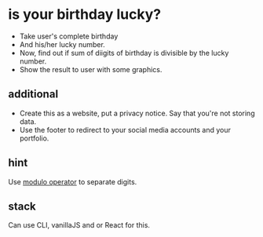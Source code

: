 # is your birthday lucky?

- Take user's complete birthday 
- And his/her lucky number. 
- Now, find out if sum of diigits of birthday is divisible by the lucky number. 
- Show the result to user with some graphics. 

## additional

- Create this as a website, put a privacy notice. Say that you're not storing data. 
- Use the footer to redirect to your social media accounts and your portfolio. 

## hint
Use [modulo operator](https://developer.mozilla.org/en-US/docs/Web/JavaScript/Reference/Operators/Remainder) to separate digits.

## stack
Can use CLI, vanillaJS and or React for this. 
